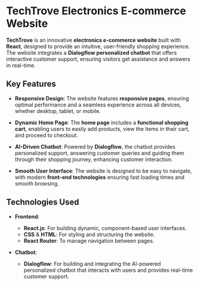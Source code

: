 # TechTrove Electronics E-commerce Website

**TechTrove** is an innovative **electronics e-commerce website** built with **React**, designed to provide an intuitive, user-friendly shopping experience. The website integrates a **Dialogflow personalized chatbot** that offers interactive customer support, ensuring visitors get assistance and answers in real-time.

## Key Features
- **Responsive Design**: 
  The website features **responsive pages**, ensuring optimal performance and a seamless experience across all devices, whether desktop, tablet, or mobile.
  
- **Dynamic Home Page**: 
  The **home page** includes a **functional shopping cart**, enabling users to easily add products, view the items in their cart, and proceed to checkout.

- **AI-Driven Chatbot**: 
  Powered by **Dialogflow**, the chatbot provides personalized support, answering customer queries and guiding them through their shopping journey, enhancing customer interaction.

- **Smooth User Interface**: 
  The website is designed to be easy to navigate, with modern **front-end technologies** ensuring fast loading times and smooth browsing.

## Technologies Used
- **Frontend**:
  - **React.js**: For building dynamic, component-based user interfaces.
  - **CSS** & **HTML**: For styling and structuring the website.
  - **React Router**: To manage navigation between pages.
  
- **Chatbot**:
  - **Dialogflow**: For building and integrating the AI-powered personalized chatbot that interacts with users and provides real-time customer support.
